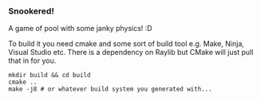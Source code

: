 ### Snookered!

A game of pool with some janky physics! :D 

To build it you need cmake and some sort of build tool e.g. Make, Ninja, Visual Studio etc. There is a dependency on Raylib but CMake will just pull that in for you.

```
mkdir build && cd build
cmake ..
make -j8 # or whatever build system you generated with...
```